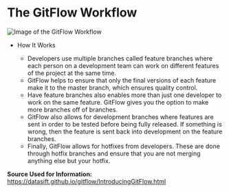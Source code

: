 # The GitFlow Workflow

![Image of the GitFlow Workflow](https://i.pinimg.com/originals/2a/5d/5c/2a5d5c1d5f42a3d0fd712ae7e4b23824.png) 

* How It Works
    
    * Developers use multiple branches called feature branches where each person on a development team can work on different features of the project at the same time.
    * GitFlow helps to ensure that only the final versions of each feature make it to the master branch, which ensures quality control.
    * Have feature branches also enables more than just one developer to work on the same feature. GitFlow gives you the option to make more branches off of branches.
    * GitFlow also allows for development branches where features are sent in order to be tested before being fully released. If something is wrong, then the feature is sent back into development on the feature branches.
    * Finally, GitFlow allows for hotfixes from developers. These are done through hotfix branches and ensure that you are not merging anything else but your hotfix.
    
**Source Used for Information:** https://datasift.github.io/gitflow/IntroducingGitFlow.html    